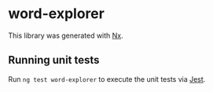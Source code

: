 # word-explorer

This library was generated with [Nx](https://nx.dev).

## Running unit tests

Run `ng test word-explorer` to execute the unit tests via [Jest](https://jestjs.io).
